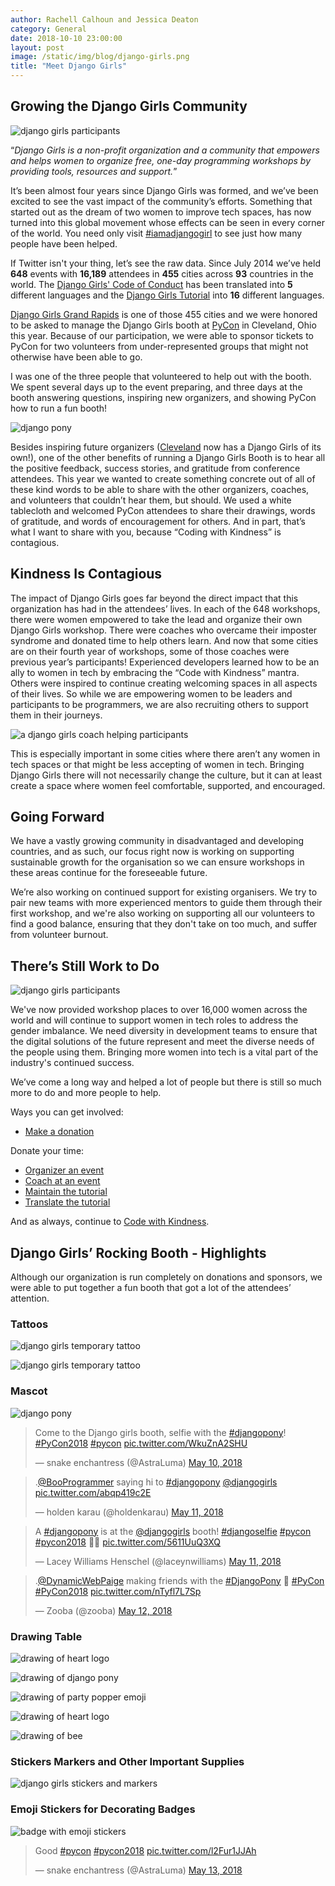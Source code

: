 ```yaml
---
author: Rachell Calhoun and Jessica Deaton
category: General
date: 2018-10-10 23:00:00
layout: post
image: /static/img/blog/django-girls.png
title: "Meet Django Girls"
---
```


## Growing the Django Girls Community

![django girls participants](/static/img/blog/dg1.jpg)

“*Django Girls is a non-profit organization and a community that empowers and helps women to organize free, one-day programming workshops by providing tools, resources and support.*”

It’s been almost four years since Django Girls was formed, and we’ve been excited to see the vast impact of the community’s efforts. Something that started out as the dream of two women to improve tech spaces, has now turned into this global movement whose effects can be seen in every corner of the world. You need only visit [#iamadjangogirl](https://twitter.com/hashtag/iamadjangogirl) to see just how many people have been helped.

If Twitter isn't your thing, let’s see the raw data.  Since July 2014 we’ve held **648** events with **16,189** attendees in **455** cities across **93** countries in the world. The [Django Girls' Code of Conduct](https://djangogirls.org/coc/) has been translated into **5** different languages and the [Django Girls
Tutorial](https://tutorial.djangogirls.org/) into **16** different languages.

[Django Girls Grand Rapids](http://grandrapids.pyladies.com/) is one of those 455 cities and we were honored to be asked to manage the Django Girls booth at [PyCon](https://us.pycon.org/2018/) in Cleveland, Ohio this year. Because of our participation, we were able to sponsor tickets to PyCon for two volunteers from under-represented groups that might not otherwise have been able to go.

I was one of the three people that volunteered to help out with the booth. We spent several days up to the event preparing, and three days at the booth answering questions, inspiring new organizers, and showing PyCon how to run a fun booth!

![django pony](/static/img/blog/dg2.jpg)

Besides inspiring future organizers ([Cleveland](https://djangogirls.org/cleveland/) now has a Django Girls of its own!), one of the other benefits of running a Django Girls Booth is to hear all the positive feedback, success stories, and gratitude from conference attendees. This year we wanted to create something concrete out of all of these kind words to be able to share with the other organizers, coaches, and volunteers that couldn’t hear them, but should. We used a white tablecloth and welcomed PyCon attendees to share their drawings, words of gratitude, and words of encouragement for others. And in part, that’s what I want to share with you, because “Coding with Kindness” is contagious.

## Kindness Is Contagious

The impact of Django Girls goes far beyond the direct impact that this organization has had in the attendees’ lives. In each of the 648 workshops, there were women empowered to take the lead and organize their own Django Girls workshop. There were coaches who overcame their imposter syndrome and donated time to help others learn. And now that some cities are on their fourth year of workshops, some of those coaches were previous year’s participants! Experienced developers learned how to be an ally to women in tech by embracing the “Code with Kindness” mantra. Others were inspired to continue creating welcoming spaces in all aspects of their lives. So while we are empowering women to be leaders and participants to be programmers, we are also recruiting others to support them in their journeys.

![a django girls coach helping participants](/static/img/blog/dg3.jpg)


This is especially important in some cities where there aren’t any women in tech spaces or that might be less accepting of women in tech. Bringing Django Girls there will not necessarily change the culture, but it can at least create a space where women feel comfortable, supported, and encouraged.

## Going Forward

We have a vastly growing community in disadvantaged and developing countries, and as such, our focus right now is working on supporting sustainable growth for the organisation so we can ensure workshops in these areas continue for the foreseeable future.

We’re also working on continued support for existing organisers. We try to pair new teams with more experienced mentors to guide them through their first workshop, and we're also working on supporting all our volunteers to find a good balance, ensuring that they don't take on too much, and suffer from volunteer burnout.

## There’s Still Work to Do

![django girls participants](/static/img/blog/dg4.jpg)

We've now provided workshop places to over 16,000 women across the world and will continue to support women in tech roles to address the gender imbalance. We need diversity in development teams to ensure that the digital solutions of the future represent and meet the diverse needs of the people using them. Bringing more women into tech is a vital part of the industry's continued success.

We’ve come a long way and helped a lot of people but there is still so much more to do and more people to help.

Ways you can get involved:

- [Make a donation](https://djangogirls.org/donate/)

Donate your time:
- [Organizer an event](https://djangogirls.org/organize/)
- [Coach at an event](https://coach.djangogirls.org/)
- [Maintain the tutorial](https://github.com/DjangoGirls/tutorial)
- [Translate the tutorial](https://translate.djangogirls.org/)

And as always, continue to [Code with Kindness](https://twitter.com/hashtag/codewithkindness).

## Django Girls’ Rocking Booth - Highlights

Although our organization is run completely on donations and sponsors, we were able to put together a fun booth that got a lot of the attendees’ attention.

### Tattoos

![django girls temporary tattoo](/static/img/blog/dg5.jpg)

![django girls temporary tattoo](/static/img/blog/dg6.jpg)

### Mascot

![django pony](/static/img/blog/dg7.jpg)

<blockquote class="twitter-tweet" data-lang="en"><p lang="en" dir="ltr">Come to the Django girls booth, selfie with the <a href="https://twitter.com/hashtag/djangopony?src=hash&amp;ref_src=twsrc%5Etfw">#djangopony</a>! <a href="https://twitter.com/hashtag/PyCon2018?src=hash&amp;ref_src=twsrc%5Etfw">#PyCon2018</a> <a href="https://twitter.com/hashtag/pycon?src=hash&amp;ref_src=twsrc%5Etfw">#pycon</a> <a href="https://t.co/WkuZnA2SHU">pic.twitter.com/WkuZnA2SHU</a></p>&mdash; snake enchantress (@AstraLuma) <a href="https://twitter.com/AstraLuma/status/994688963792207873?ref_src=twsrc%5Etfw">May 10, 2018</a></blockquote>
<script async src="https://platform.twitter.com/widgets.js" charset="utf-8"></script>

<script async src="//platform.twitter.com/widgets.js" charset="utf-8"></script>


<blockquote class="twitter-tweet" data-lang="en"><p lang="en" dir="ltr">.<a href="https://twitter.com/BooProgrammer?ref_src=twsrc%5Etfw">@BooProgrammer</a> saying hi to <a href="https://twitter.com/hashtag/djangopony?src=hash&amp;ref_src=twsrc%5Etfw">#djangopony</a> <a href="https://twitter.com/djangogirls?ref_src=twsrc%5Etfw">@djangogirls</a> <a href="https://t.co/abqp419c2E">pic.twitter.com/abqp419c2E</a></p>&mdash; holden karau (@holdenkarau) <a href="https://twitter.com/holdenkarau/status/995001219247738881?ref_src=twsrc%5Etfw">May 11, 2018</a></blockquote>
<script async src="https://platform.twitter.com/widgets.js" charset="utf-8"></script>

<blockquote class="twitter-tweet" data-lang="en"><p lang="en" dir="ltr">A <a href="https://twitter.com/hashtag/djangopony?src=hash&amp;ref_src=twsrc%5Etfw">#djangopony</a> is at the <a href="https://twitter.com/djangogirls?ref_src=twsrc%5Etfw">@djangogirls</a> booth! <a href="https://twitter.com/hashtag/djangoselfie?src=hash&amp;ref_src=twsrc%5Etfw">#djangoselfie</a> <a href="https://twitter.com/hashtag/pycon?src=hash&amp;ref_src=twsrc%5Etfw">#pycon</a> <a href="https://twitter.com/hashtag/pycon2018?src=hash&amp;ref_src=twsrc%5Etfw">#pycon2018</a> 🦄🐍 <a href="https://t.co/5611UuQ3XQ">pic.twitter.com/5611UuQ3XQ</a></p>&mdash; Lacey Williams Henschel (@laceynwilliams) <a href="https://twitter.com/laceynwilliams/status/995032648224530432?ref_src=twsrc%5Etfw">May 11, 2018</a></blockquote>
<script async src="https://platform.twitter.com/widgets.js" charset="utf-8"></script>

<blockquote class="twitter-tweet" data-lang="en"><p lang="en" dir="ltr">.<a href="https://twitter.com/DynamicWebPaige?ref_src=twsrc%5Etfw">@DynamicWebPaige</a> making friends with the <a href="https://twitter.com/hashtag/DjangoPony?src=hash&amp;ref_src=twsrc%5Etfw">#DjangoPony</a> 💖 <a href="https://twitter.com/hashtag/PyCon?src=hash&amp;ref_src=twsrc%5Etfw">#PyCon</a> <a href="https://twitter.com/hashtag/PyCon2018?src=hash&amp;ref_src=twsrc%5Etfw">#PyCon2018</a> <a href="https://t.co/nTyfl7L7Sp">pic.twitter.com/nTyfl7L7Sp</a></p>&mdash; Zooba (@zooba) <a href="https://twitter.com/zooba/status/995364408141537285?ref_src=twsrc%5Etfw">May 12, 2018</a></blockquote>
<script async src="https://platform.twitter.com/widgets.js" charset="utf-8"></script>


### Drawing Table

![drawing of heart logo](/static/img/blog/dg8.jpg)

![drawing of django pony](/static/img/blog/dg9.jpg)

![drawing of party popper emoji](/static/img/blog/dg10.jpg)

![drawing of heart logo](/static/img/blog/dg11.jpg)

![drawing of bee](/static/img/blog/dg12.jpg)

### Stickers Markers and Other Important Supplies

![django girls stickers and markers](/static/img/blog/dg13.jpg)

### Emoji Stickers for Decorating Badges

![badge with emoji stickers](/static/img/blog/dg14.jpg)

<blockquote class="twitter-tweet" data-lang="en"><p lang="en" dir="ltr">Good <a href="https://twitter.com/hashtag/pycon?src=hash&amp;ref_src=twsrc%5Etfw">#pycon</a> <a href="https://twitter.com/hashtag/pycon2018?src=hash&amp;ref_src=twsrc%5Etfw">#pycon2018</a> <a href="https://t.co/l2Fur1JJAh">pic.twitter.com/l2Fur1JJAh</a></p>&mdash; snake enchantress (@AstraLuma) <a href="https://twitter.com/AstraLuma/status/995760188580868097?ref_src=twsrc%5Etfw">May 13, 2018</a></blockquote>
<script async src="https://platform.twitter.com/widgets.js" charset="utf-8"></script>
